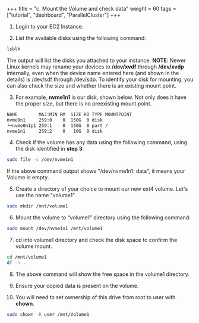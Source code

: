 +++
title = "c. Mount the Volume and check data"
weight = 60
tags = ["tutorial", "dashboard", "ParallelCluster"]
+++

1.	Login to your EC2 Instance.

2.	List the available disks using the following command:

```bash
lsblk
```
	
The output will list the disks you attached to your instance.
**NOTE**: Newer Linux kernels may rename your devices to **/dev/xvdf** through **/dev/xvdp** internally, even when the device name entered here (and shown in the details) is /dev/sdf through /dev/sdp. To identify your disk for mounting, you can also check the size and whether there is an existing mount point. 

3.  For example, **nvme1n1** is our disk, shown below. Not only does it have the proper size, but there is no preexisting mount point.

```bash
NAME        MAJ:MIN RM  SIZE RO TYPE MOUNTPOINT
nvme0n1     259:0    0  150G  0 disk
└─nvme0n1p1 259:1    0  150G  0 part /
nvme1n1     259:2    0   10G  0 disk
```

4.	Check if the volume has any data using the following command, using the disk identified in **step 3**:

```bash
sudo file -s /dev/nvme1n1
```

If the above command output shows "/dev/nvme1n1: data", it means your Volume is empty.

5.	Create a directory of your choice to mount our new ext4 volume. Let's use the name "volume1".

```bash
sudo mkdir /mnt/volume1
```

6.	Mount the volume to “volume1” directory using the following command:

```bash
sudo mount /dev/nvme1n1 /mnt/volume1
```

7.	cd into volume1 directory and check the disk space to confirm the volume mount.

```bash
cd /mnt/volume1
df -h .
```

8.	The above command will show the free space in the volume1 directory.

9.	Ensure your copied data is present on the volume.

10.	You will need to set ownership of this drive from root to user with **chown**.

```bash
sudo chown -R user /mnt/Volume1
```
